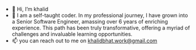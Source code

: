 - 👋 Hi, I’m khalid
- 👀 I am a self-taught coder. In my professional journey, I have grown into a Senior Software Engineer, amassing over 6 years of enriching experience. This path has been truly transformative, offering a myriad of challenges and invaluable learning opportunities.
- 📫 you can reach out to me on khalidbhat.work@gmail.com



<!---
khalid-bhat/khalid-bhat is a ✨ special ✨ repository because its `README.md` (this file) appears on your GitHub profile.
You can click the Preview link to take a look at your changes.
--->
